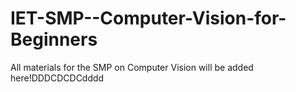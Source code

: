 # IET-SMP--Computer-Vision-for-Beginners
All materials for the SMP on Computer Vision will be added here!DDDCDCDCdddd